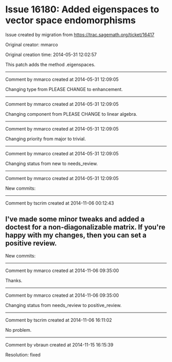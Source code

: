 # Issue 16180: Added eigenspaces to vector space endomorphisms

Issue created by migration from https://trac.sagemath.org/ticket/16417

Original creator: mmarco

Original creation time: 2014-05-31 12:02:57

This patch adds the method .eigenspaces.


---

Comment by mmarco created at 2014-05-31 12:09:05

Changing type from PLEASE CHANGE to enhancement.


---

Comment by mmarco created at 2014-05-31 12:09:05

Changing component from PLEASE CHANGE to linear algebra.


---

Comment by mmarco created at 2014-05-31 12:09:05

Changing priority from major to trivial.


---

Comment by mmarco created at 2014-05-31 12:09:05

Changing status from new to needs_review.


---

Comment by mmarco created at 2014-05-31 12:09:05

New commits:


---

Comment by tscrim created at 2014-11-06 00:12:43

I've made some minor tweaks and added a doctest for a non-diagonalizable matrix. If you're happy with my changes, then you can set a positive review.
----
New commits:


---

Comment by mmarco created at 2014-11-06 09:35:00

Thanks.


---

Comment by mmarco created at 2014-11-06 09:35:00

Changing status from needs_review to positive_review.


---

Comment by tscrim created at 2014-11-06 16:11:02

No problem.


---

Comment by vbraun created at 2014-11-15 16:15:39

Resolution: fixed
